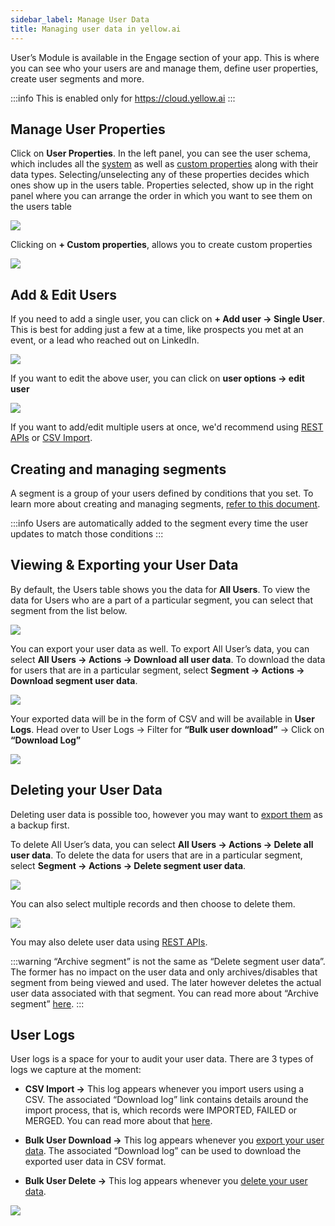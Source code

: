 ```yaml
---
sidebar_label: Manage User Data
title: Managing user data in yellow.ai
---
```


User’s Module is available in the Engage section of your app. This is where you can see who your users are and manage them, define user properties, create user segments and more.

:::info
This is enabled only for https://cloud.yellow.ai
:::

## Manage User Properties

Click on **User Properties**. In the left panel, you can see the user schema, which includes all the [system](./cdp_data#system-user-properties) as well as [custom properties](./cdp_data#custom-user-properties) along with their data types. Selecting/unselecting any of these properties decides which ones show up in the users table. Properties selected, show up in the right panel where you can arrange the order in which you want to see them on the users table

![](https://i.imgur.com/KpYqmFo.jpg)

Clicking on **+ Custom properties**, allows you to create custom properties

![](https://i.imgur.com/xwdOtpt.png)

## Add & Edit Users

If you need to add a single user, you can click on **+ Add user → Single User**. This is best for adding just a few at a time, like prospects you met at an event, or a lead who reached out on LinkedIn.

![](https://i.imgur.com/llsMgDq.png)

If you want to edit the above user, you can click on **user options → edit user**

![](https://i.imgur.com/TTb77hi.png)

If you want to add/edit multiple users at once, we'd recommend using [REST APIs](../enriching_user_profiles/send_user_data_event_rest_api) or [CSV Import](../enriching_user_profiles/create_audience_group_csv).

## Creating and managing segments

A segment is a group of your users defined by conditions that you set. To learn more about creating and managing segments, [refer to this document](./creating_managing_user_segment).


:::info
Users are automatically added to the segment every time the user updates to match those conditions
:::

## Viewing & Exporting your User Data

By default, the Users table shows you the data for **All Users**. To view the data for Users who are a part of a particular segment, you can select that segment from the list below.

![](https://i.imgur.com/8dJAT9R.png)

You can export your user data as well. To export All User’s data, you can select **All Users → Actions → Download all user data**. To download the data for users that are in a particular segment, select **Segment → Actions → Download segment user data**.

![](https://i.imgur.com/i2sdTHo.png)

Your exported data will be in the form of CSV and will be available in **User Logs**. Head over to User Logs → Filter for **“Bulk user download”** → Click on **“Download Log”**

![](https://i.imgur.com/mPaMTEa.png)

## Deleting your User Data

Deleting user data is possible too, however you may want to [export them](./manage_user_data#viewing--exporting-your-user-data) as a backup first.

To delete All User’s data, you can select **All Users → Actions → Delete all user data**. To delete the data for users that are in a particular segment, select **Segment → Actions → Delete segment user data**.

![](https://i.imgur.com/19BKVDn.png)

You can also select multiple records and then choose to delete them.

![](https://i.imgur.com/X3ASFOg.png)

You may also delete user data using [REST APIs](../enriching_user_profiles/send_user_data_event_rest_api).

:::warning
“Archive segment” is not the same as “Delete segment user data”. The former has no impact on the user data and only archives/disables that segment from being viewed and used. The later however deletes the actual user data associated with that segment. You can read more about “Archive segment” [here](manage_user_data#viewing--exporting-your-user-data).
:::

## User Logs

User logs is a space for your to audit your user data. There are 3 types of logs we capture at the moment:

- **CSV Import →** This log appears whenever you import users using a CSV. The associated “Download log” link contains details around the import process, that is, which records were IMPORTED, FAILED or MERGED. You can read more about that [here](https://docs.yellow.ai/docs/platform_concepts/engagement/cdp/enriching_user_profiles/create_audience_group_csv#figuring-out-what-went-wrong-with-your-csv-import).

- **Bulk User Download →** This log appears whenever you [export your user data](./manage_user_data#viewing--exporting-your-user-data). The associated “Download log” can be used to download the exported user data in CSV format.

- **Bulk User Delete →** This log appears whenever you [delete your user data](../user_data_segments/manage_user_data#deleting-your-user-data).

![](https://i.imgur.com/s86psKQ.png)